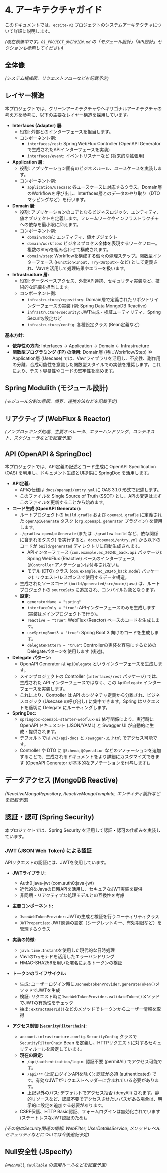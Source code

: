 # 4. アーキテクチャガイド

このドキュメントでは、`ecsite-v2` プロジェクトのシステムアーキテクチャについて詳細に説明します。

*(現在執筆中です。`01_PROJECT_OVERVIEW.md` の「モジュール設計」「API設計」セクションも参照してください)*

## 全体像

*(システム構成図、リクエストフローなどを記載予定)*

## レイヤー構造

本プロジェクトでは、クリーンアーキテクチャやヘキサゴナルアーキテクチャの考え方を参考に、以下の主要なレイヤー構造を採用しています。

*   **Interfaces (Adapter) 層:**
    *   役割: 外部とのインターフェースを担当します。
    *   コンポーネント例:
        *   `interfaces/rest`: Spring WebFlux Controller (OpenAPI Generatorで生成されたAPIインターフェースを実装)
        *   `interfaces/event`: イベントリスナーなど (将来的な拡張用)
*   **Application 層:**
    *   役割: アプリケーション固有のビジネスルール、ユースケースを実装します。
    *   コンポーネント例:
        *   `application/usecase`: 各ユースケースに対応するクラス。Domain層のWorkflowを呼び出し、Interfaces層とのデータのやり取り（DTOマッピングなど）を行います。
*   **Domain 層:**
    *   役割: アプリケーションのコアとなるビジネスロジック、エンティティ、値オブジェクトを定義します。フレームワークやインフラストラクチャへの依存を最小限に抑えます。
    *   コンポーネント例:
        *   `domain/model`: エンティティ、値オブジェクト
        *   `domain/workflow`: ビジネスプロセス全体を表現するワークフロー。複数のStepを組み合わせて構成されます。
        *   `domain/step`: Workflowを構成する個々の処理ステップ。関数型インターフェース (`Function<Input, Try<Output>>` など) として定義され、Vavrを活用して処理結果やエラーを扱います。
*   **Infrastructure 層:**
    *   役割: データベースアクセス、外部API連携、セキュリティ実装など、技術的な詳細を担当します。
    *   コンポーネント例:
        *   `infrastructure/repository`: Domain層で定義されたリポジトリインターフェースの実装 (例: Spring Data MongoDB Reactive)
        *   `infrastructure/security`: JWT生成・検証ユーティリティ、Spring Security設定など
        *   `infrastructure/config`: 各種設定クラス (Bean定義など)

**基本方針:**

*   **依存性の方向:** Interfaces → Application → Domain ← Infrastructure
*   **関数型プログラミング (FP) の活用:** Domain層 (特にWorkflow/Step) や Application層 (Usecase) では、Vavrライブラリを活用し、不変性、副作用の分離、合成可能性を意識した関数型スタイルでの実装を推奨します。これにより、テスト容易性やコードの堅牢性を高めます。

## Spring Modulith (モジュール設計)

*(モジュール分割の意図、境界、連携方法などを記載予定)*

## リアクティブ (WebFlux & Reactor)

*(ノンブロッキング処理、主要オペレータ、エラーハンドリング、コンテキスト、スケジューラなどを記載予定)*

## API (OpenAPI & SpringDoc)

本プロジェクトでは、API定義の記述とコード生成に OpenAPI Specification (OAS) を利用し、ドキュメント生成とUI提供に SpringDoc を活用します。

*   **API定義:**
    *   APIの仕様は `docs/openapi/entry.yml` に OAS 3.1.0 形式で記述します。
    *   このファイルを Single Source of Truth (SSOT) とし、APIの変更はまずこのファイルを更新することから始めます。
*   **コード生成 (OpenAPI Generator):**
    *   ルートプロジェクトの `build.gradle` および `openapi.gradle` に定義された `openApiGenerate` タスク (`org.openapi.generator` プラグイン) を使用します。
    *   `./gradlew openApiGenerate` (または `./gradlew build` など、依存関係に含まれるタスク) を実行すると、`docs/openapi/entry.yml` から以下のコードが `build/generated` ディレクトリに自動生成されます。
        *   APIインターフェース (`com.example.ec_2024b_back.api` パッケージ): Spring WebFlux (Reactive) ベースのインターフェース (`@Controller` アノテーションは付与されない)。
        *   モデル (DTO) クラス (`com.example.ec_2024b_back.model` パッケージ): リクエスト/レスポンスで使用するデータ構造。
    *   生成されたソースコード (`build/generated/src/main/java`) は、ルートプロジェクトの `sourceSets` に追加され、コンパイル対象となります。
    *   **設定:**
        *   `generatorName = "spring"`
        *   `interfaceOnly = "true"`: APIインターフェースのみを生成します (実装はメインプロジェクトで行う)。
        *   `reactive = "true"`: WebFlux (Reactor) ベースのコードを生成します。
        *   `useSpringBoot3 = "true"`: Spring Boot 3 向けのコードを生成します。
        *   `delegatePattern = "true"`: Controllerの実装を容易にするためのDelegateパターンを使用します (後述)。
*   **Delegate パターン:**
    *   OpenAPI Generator は `ApiDelegate` というインターフェースを生成します。
    *   メインプロジェクトの Controller (`interfaces/rest` パッケージ) では、生成された API インターフェースではなく、この `ApiDelegate` インターフェースを実装します。
    *   これにより、Controller は API のシグネチャ定義から分離され、ビジネスロジック (Usecase の呼び出し) に集中できます。Spring はリクエストを適切に Delegate にルーティングします。
*   **SpringDoc:**
    *   `springdoc-openapi-starter-webflux-ui` 依存関係により、実行時に OpenAPI ドキュメント (JSON/YAML) と Swagger UI が自動的に生成・提供されます。
    *   デフォルトでは `/v3/api-docs` と `/swagger-ui.html` でアクセス可能です。
    *   Controller や DTO に `@Schema`, `@Operation` などのアノテーションを追加することで、生成されるドキュメントをより詳細にカスタマイズできます (OpenAPI Generator が基本的なアノテーションを付与します)。

## データアクセス (MongoDB Reactive)

*(ReactiveMongoRepository, ReactiveMongoTemplate, エンティティ設計などを記載予定)*

## 認証・認可 (Spring Security)

本プロジェクトでは、Spring Security を活用して認証・認可の仕組みを実装しています。

### JWT (JSON Web Token) による認証

APIリクエストの認証には、JWTを使用しています。

*   **JWTライブラリ:** 
    *   Auth0 java-jwt (com.auth0:java-jwt)
    *   近代的なJavaの日時APIを活用し、セキュアなJWT実装を提供
    *   非同期・リアクティブな処理モデルとの互換性を考慮

*   **主要コンポーネント:**
    *   `JsonWebTokenProvider`: JWTの生成と検証を行うユーティリティクラス
    *   `JWTProperties`: JWT関連の設定（シークレットキー、有効期限など）を管理するクラス

*   **実装の特徴:**
    *   `java.time.Instant`を使用した現代的な日時処理
    *   Vavrの`Try`モナドを活用したエラーハンドリング
    *   HMAC-SHA256を用いた署名によるトークンの検証

*   **トークンのライフサイクル:**
    *   生成: ユーザーログイン時に`JsonWebTokenProvider.generateToken()`メソッドでJWTを生成
    *   検証: リクエスト時に`JsonWebTokenProvider.validateToken()`メソッドでJWTの有効性をチェック
    *   抽出: `extractUserId()`などのメソッドでトークンからユーザー情報を取得

*   **アクセス制御 (`SecurityFilterChain`):**
    *   `account.infrastructure.config.SecurityConfig` クラスで `SecurityFilterChain` Bean を定義し、HTTPリクエストに対するセキュリティルールを設定しています。
    *   **現在の設定:**
        *   `/api/authentication/login`: 認証不要 (permitAll) でアクセス可能です。
        *   `/api/**` (上記ログインAPIを除く): 認証が必須 (authenticated) です。有効なJWTがリクエストヘッダーに含まれている必要があります。
        *   上記以外のパス: デフォルトでアクセス拒否 (denyAll) されます。静的リソースなど、認証不要でアクセスさせたいパスがある場合は、明示的に設定を追加する必要があります。
    *   CSRF保護、HTTP Basic認証、フォームログインは無効化されています (ステートレスなJWT認証のため)。

*(その他のSecurity関連の情報: WebFilter, UserDetailsService, メソッドレベルセキュリティなどについては今後追記予定)*

## Null安全性 (JSpecify)

*(`@NonNull`, `@Nullable` の適用ルールなどを記載予定)*
